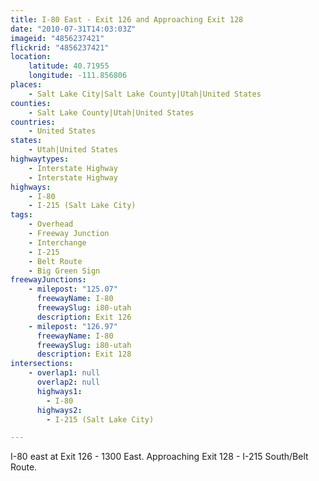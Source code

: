 ```yaml
---
title: I-80 East - Exit 126 and Approaching Exit 128
date: "2010-07-31T14:03:03Z"
imageid: "4856237421"
flickrid: "4856237421"
location:
    latitude: 40.71955
    longitude: -111.856806
places:
    - Salt Lake City|Salt Lake County|Utah|United States
counties:
    - Salt Lake County|Utah|United States
countries:
    - United States
states:
    - Utah|United States
highwaytypes:
    - Interstate Highway
    - Interstate Highway
highways:
    - I-80
    - I-215 (Salt Lake City)
tags:
    - Overhead
    - Freeway Junction
    - Interchange
    - I-215
    - Belt Route
    - Big Green Sign
freewayJunctions:
    - milepost: "125.07"
      freewayName: I-80
      freewaySlug: i80-utah
      description: Exit 126
    - milepost: "126.97"
      freewayName: I-80
      freewaySlug: i80-utah
      description: Exit 128
intersections:
    - overlap1: null
      overlap2: null
      highways1:
        - I-80
      highways2:
        - I-215 (Salt Lake City)

---
```

I-80 east at Exit 126 - 1300 East.  Approaching Exit 128 - I-215 South/Belt Route.